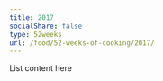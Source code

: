 ```yaml
---
title: 2017
socialShare: false
type: 52weeks
url: /food/52-weeks-of-cooking/2017/
---
```

List content here